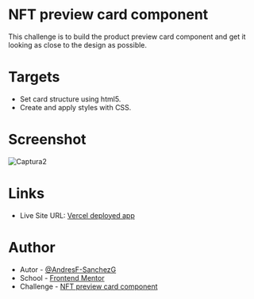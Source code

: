 # NFT preview card component

This challenge is to build the product preview card component and get it looking as close to the design as possible.

# Targets

- Set card structure using html5.
- Create and apply styles with CSS.

# Screenshot

![Captura2](https://github.com/AndresF-SanchezG/reto3/assets/113924667/7bc7ff39-a0a8-4766-a8d4-de35ddf46905)

# Links

- Live Site URL: [Vercel deployed app](https://reto3-sigma.vercel.app/)

# Author

- Autor - [@AndresF-SanchezG](https://github.com/AndresF-SanchezG)
- School - [Frontend Mentor](https://www.frontendmentor.io/profile/AndresF-SanchezG)
- Challenge - [NFT preview card component](https://www.frontendmentor.io/solutions/construir-un-componente-de-tarjeta-78aMDiewvc)

